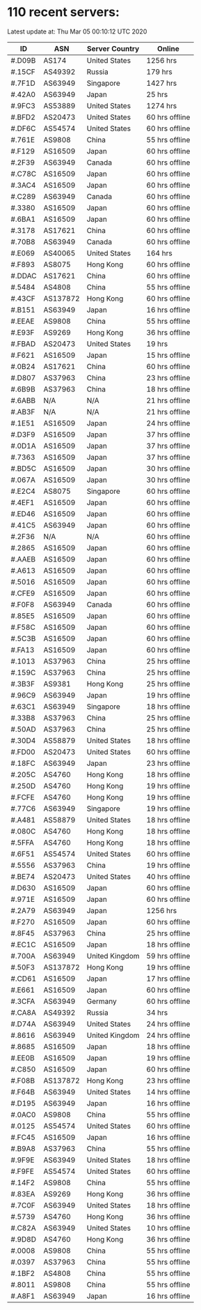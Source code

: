 # 110 recent servers:

Latest update at: Thu Mar 05 00:10:12 UTC 2020

| ID | ASN | Server Country | Online |
| -- | --- | -------------- | ------ |
| #.D09B | AS174 | United States | 1256 hrs |
| #.15CF | AS49392 | Russia | 179 hrs |
| #.7F1D | AS63949 | Singapore | 1427 hrs |
| #.42A0 | AS63949 | Japan | 25 hrs |
| #.9FC3 | AS53889 | United States | 1274 hrs |
| #.BFD2 | AS20473 | United States | 60 hrs offline |
| #.DF6C | AS54574 | United States | 60 hrs offline |
| #.761E | AS9808 | China | 55 hrs offline |
| #.F129 | AS16509 | Japan | 60 hrs offline |
| #.2F39 | AS63949 | Canada | 60 hrs offline |
| #.C78C | AS16509 | Japan | 60 hrs offline |
| #.3AC4 | AS16509 | Japan | 60 hrs offline |
| #.C289 | AS63949 | Canada | 60 hrs offline |
| #.3380 | AS16509 | Japan | 60 hrs offline |
| #.6BA1 | AS16509 | Japan | 60 hrs offline |
| #.3178 | AS17621 | China | 60 hrs offline |
| #.70B8 | AS63949 | Canada | 60 hrs offline |
| #.E069 | AS40065 | United States | 164 hrs |
| #.F893 | AS8075 | Hong Kong | 60 hrs offline |
| #.DDAC | AS17621 | China | 60 hrs offline |
| #.5484 | AS4808 | China | 55 hrs offline |
| #.43CF | AS137872 | Hong Kong | 60 hrs offline |
| #.B151 | AS63949 | Japan | 16 hrs offline |
| #.EEAE | AS9808 | China | 55 hrs offline |
| #.E93F | AS9269 | Hong Kong | 36 hrs offline |
| #.FBAD | AS20473 | United States | 19 hrs |
| #.F621 | AS16509 | Japan | 15 hrs offline |
| #.0B24 | AS17621 | China | 60 hrs offline |
| #.D807 | AS37963 | China | 23 hrs offline |
| #.6B9B | AS37963 | China | 18 hrs offline |
| #.6ABB | N/A | N/A | 21 hrs offline |
| #.AB3F | N/A | N/A | 21 hrs offline |
| #.1E51 | AS16509 | Japan | 24 hrs offline |
| #.D3F9 | AS16509 | Japan | 37 hrs offline |
| #.0D1A | AS16509 | Japan | 37 hrs offline |
| #.7363 | AS16509 | Japan | 37 hrs offline |
| #.BD5C | AS16509 | Japan | 30 hrs offline |
| #.067A | AS16509 | Japan | 30 hrs offline |
| #.E2C4 | AS8075 | Singapore | 60 hrs offline |
| #.4EF1 | AS16509 | Japan | 60 hrs offline |
| #.ED46 | AS16509 | Japan | 60 hrs offline |
| #.41C5 | AS63949 | Japan | 60 hrs offline |
| #.2F36 | N/A | N/A | 60 hrs offline |
| #.2865 | AS16509 | Japan | 60 hrs offline |
| #.AAEB | AS16509 | Japan | 60 hrs offline |
| #.A613 | AS16509 | Japan | 60 hrs offline |
| #.5016 | AS16509 | Japan | 60 hrs offline |
| #.CFE9 | AS16509 | Japan | 60 hrs offline |
| #.F0F8 | AS63949 | Canada | 60 hrs offline |
| #.85E5 | AS16509 | Japan | 60 hrs offline |
| #.F58C | AS16509 | Japan | 60 hrs offline |
| #.5C3B | AS16509 | Japan | 60 hrs offline |
| #.FA13 | AS16509 | Japan | 60 hrs offline |
| #.1013 | AS37963 | China | 25 hrs offline |
| #.159C | AS37963 | China | 25 hrs offline |
| #.3B3F | AS9381 | Hong Kong | 25 hrs offline |
| #.96C9 | AS63949 | Japan | 19 hrs offline |
| #.63C1 | AS63949 | Singapore | 18 hrs offline |
| #.33B8 | AS37963 | China | 25 hrs offline |
| #.50AD | AS37963 | China | 25 hrs offline |
| #.30D4 | AS58879 | United States | 18 hrs offline |
| #.FD00 | AS20473 | United States | 60 hrs offline |
| #.18FC | AS63949 | Japan | 23 hrs offline |
| #.205C | AS4760 | Hong Kong | 18 hrs offline |
| #.250D | AS4760 | Hong Kong | 19 hrs offline |
| #.FCFE | AS4760 | Hong Kong | 19 hrs offline |
| #.77C6 | AS63949 | Singapore | 19 hrs offline |
| #.A481 | AS58879 | United States | 18 hrs offline |
| #.080C | AS4760 | Hong Kong | 18 hrs offline |
| #.5FFA | AS4760 | Hong Kong | 18 hrs offline |
| #.6F51 | AS54574 | United States | 60 hrs offline |
| #.5556 | AS37963 | China | 19 hrs offline |
| #.BE74 | AS20473 | United States | 40 hrs offline |
| #.D630 | AS16509 | Japan | 60 hrs offline |
| #.971E | AS16509 | Japan | 60 hrs offline |
| #.2A79 | AS63949 | Japan | 1256 hrs |
| #.F270 | AS16509 | Japan | 60 hrs offline |
| #.8F45 | AS37963 | China | 25 hrs offline |
| #.EC1C | AS16509 | Japan | 18 hrs offline |
| #.700A | AS63949 | United Kingdom | 59 hrs offline |
| #.50F3 | AS137872 | Hong Kong | 19 hrs offline |
| #.CD61 | AS16509 | Japan | 17 hrs offline |
| #.E661 | AS16509 | Japan | 60 hrs offline |
| #.3CFA | AS63949 | Germany | 60 hrs offline |
| #.CA8A | AS49392 | Russia | 34 hrs |
| #.D74A | AS63949 | United States | 24 hrs offline |
| #.8616 | AS63949 | United Kingdom | 24 hrs offline |
| #.8685 | AS16509 | Japan | 18 hrs offline |
| #.EE0B | AS16509 | Japan | 19 hrs offline |
| #.C850 | AS16509 | Japan | 60 hrs offline |
| #.F08B | AS137872 | Hong Kong | 23 hrs offline |
| #.F64B | AS63949 | United States | 14 hrs offline |
| #.D195 | AS63949 | Japan | 16 hrs offline |
| #.0AC0 | AS9808 | China | 55 hrs offline |
| #.0125 | AS54574 | United States | 60 hrs offline |
| #.FC45 | AS16509 | Japan | 16 hrs offline |
| #.B9A8 | AS37963 | China | 55 hrs offline |
| #.9F9E | AS63949 | United States | 18 hrs offline |
| #.F9FE | AS54574 | United States | 60 hrs offline |
| #.14F2 | AS9808 | China | 55 hrs offline |
| #.83EA | AS9269 | Hong Kong | 36 hrs offline |
| #.7C0F | AS63949 | United States | 18 hrs offline |
| #.5739 | AS4760 | Hong Kong | 36 hrs offline |
| #.C82A | AS63949 | United States | 10 hrs offline |
| #.9D8D | AS4760 | Hong Kong | 36 hrs offline |
| #.0008 | AS9808 | China | 55 hrs offline |
| #.0397 | AS37963 | China | 55 hrs offline |
| #.1BF2 | AS4808 | China | 55 hrs offline |
| #.8011 | AS9808 | China | 55 hrs offline |
| #.A8F1 | AS63949 | Japan | 16 hrs offline |

